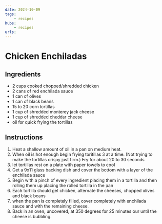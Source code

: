```yaml
---
date: 2024-10-09
tags: 
    - recipes
hubs: 
    - recipes
urls:
---
```

# Chicken Enchiladas

## Ingredients
- 2 cups cooked chopped/shredded chicken
- 2 cans of red enchilada sauce
- 1 can of olives
- 1 can of black beans
- 15 to 20 corn tortillas
- 1 cup of shredded monterey jack cheese
- 1 cup of shredded cheddar cheese
- oil for quick frying the tortillas

## Instructions
1. Heat a shallow amount of oil in a pan on medium heat.
2. When oil is hot enough begin frying toritillas 3 at a time. (Not trying to make the tortillas crispy just firm.) Fry for about 20 to 30 seconds
3. let tortillas rest on a plate with paper towels to cool
4. Get a 9x11 glass backing dish and cover the bottom with a layer of the enchilada sauce
5. Begin with a pinch of every ingredient placing them in a tortilla and then rolling them up placing the rolled tortilla in the pan
6. Each tortilla should get chicken, alternate the cheeses, chopped olives and black beans
7. when the pan is completely filled, cover completely with enchilada sauce and with the remaining cheese.
8. Back in an oven, uncovered, at 350 degrees for 25 minutes our until the cheese is bubbling.
